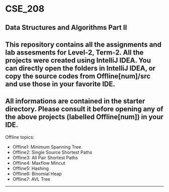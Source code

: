 # CSE_208
## Data Structures and Algorithms Part II
This repository contains all the assignments and lab assesments for Level-2, Term-2. All the projects were created using IntelliJ IDEA. You can directly open the folders in IntelliJ IDEA, or copy the source codes from **Offline[num]/src** and use those in your favorite IDE.
---
All informations are contained in the **starter** directory. Please consult it before opening any of the above projects (labelled **Offline[num]**) in your IDE.
---
Offline topics:
- Offline1: Minimum Spanning Tree
- Offline2: Single Source Shortest Paths
- Offline3: All Pair Shortest Paths
- Offline4: Maxflow Mincut
- Offline5: Hashing
- Offline6: Binomial Heap
- Offline7: AVL Tree
---
